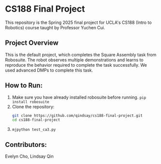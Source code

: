 # CS188 Final Project
This repository is the Spring 2025 final project for UCLA's CS188 (Intro to Robotics) course taught by Professor Yuchen Cui. 

## Project Overview
This is the default project, which completes the Square Assembly task from Robosuite. The robot observes multiple demonstrations and learns to reproduce the behavior required to complete the task successfully. We used advanced DMPs to complete this task. 

## How to Run:
1. Make sure you have already installed robosuite before running.
   ```pip install robosuite```
2. Clone the repository:
    ```bash
    git clone https://github.com/qindsay/cs188-final-project.git
    cd cs188-final-project
3. ```mjpython test_ca3.py```

## Contributors:
Evelyn Cho, Lindsay Qin
